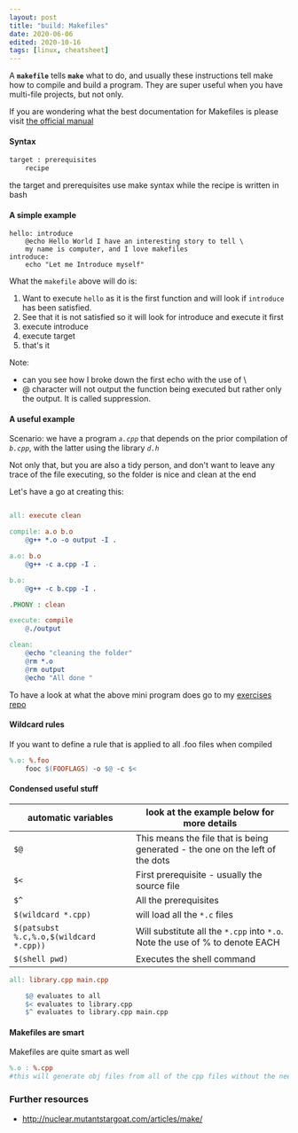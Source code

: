 ```yaml
---
layout: post
title: "build: Makefiles"
date: 2020-06-06
edited: 2020-10-16
tags: [linux, cheatsheet]
---
```

A **`makefile`** tells **`make`**  what to do, and usually these instructions
tell make how to compile and build a program. They are super useful when you
have multi-file projects, but not only.  

If you are wondering what the best documentation for Makefiles is
please visit [the official manual](https://www.gnu.org/software/make/manual/make.pdf)

#### Syntax

```bash
target : prerequisites
    recipe
```
the target and prerequisites use make syntax while the recipe is written in bash
#### A simple example

```
hello: introduce
    @echo Hello World I have an interesting story to tell \
    my name is computer, and I love makefiles
introduce:
    echo "Let me Introduce myself"
```
What the `makefile` above will do is:
1. Want to execute `hello` as it is the first function and will
   look if `introduce` has been satisfied.
2. See that it is not satisfied so it will look for introduce and execute it first
3. execute introduce
4. execute target
5. that's it

Note: 
- can you see how I broke down the first echo with the use of \
- @ character will not output the function being executed but
  rather only the output. It is called suppression.

#### A useful example
Scenario: we have a program *`a.cpp`* that depends on the prior
compilation of *`b.cpp`*, with the latter using the library *`d.h`*

Not only that, but you are also a tidy person, and don't want to
leave any trace of the file executing, so the folder is nice and
clean at the end

Let's have a go at creating this:

```makefile

all: execute clean

compile: a.o b.o 
	@g++ *.o -o output -I .

a.o: b.o 
	@g++ -c a.cpp -I .

b.o: 
	@g++ -c b.cpp -I .

.PHONY : clean

execute: compile
	@./output

clean:
	@echo "cleaning the folder"
	@rm *.o
	@rm output
	@echo "All done "

```

To have a look at what the above mini program does go to my
[exercises repo](https://github.com/cstml/leetcode-exercise-library/tree/master/etc/3-make-file-example)

#### Wildcard rules

If you want to define a rule that is applied to all .foo files when compiled 

```makefile
%.o: %.foo
    fooc $(FOOFLAGS) -o $@ -c $<
```


#### Condensed  useful stuff

| automatic variables                     | look at the example below for more details                   |
| --------------------------------------- | ------------------------------------------------------------ |
| `$@`                                    | This means the file that is being generated - the one on the left of the dots |
| `$<`                                    | First prerequisite - usually the source file                 |
| `$^`                                    | All the prerequisites                                        |
| `$(wildcard *.cpp)`                     | will load all the `*.c` files                                |
| `$(patsubst %.c,%.o,$(wildcard *.cpp))` | Will substitute all the `*.cpp` into `*.o`. Note the use of % to denote EACH |
| `$(shell pwd)`			              | Executes the shell command					|

```makefile
all: library.cpp main.cpp

    $@ evaluates to all 
    $< evaluates to library.cpp
    $^ evaluates to library.cpp main.cpp
```

#### Makefiles are smart

Makefiles are quite smart as well 

```makefile
%.o : %.cpp
#this will generate obj files from all of the cpp files without the need of any other command
```



### Further resources

- http://nuclear.mutantstargoat.com/articles/make/

